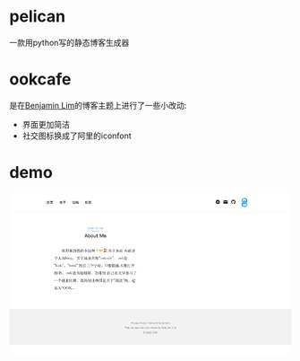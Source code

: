 # pelican

一款用python写的静态博客生成器

# ookcafe

是在[Benjamin Lim](https://limbenjamin.com/)的博客主题上进行了一些小改动:

- 界面更加简洁
- 社交图标换成了阿里的iconfont

# demo

![demo](https://github.com/kaiqiangzhao/ook-theme/blob/master/demo.png)
